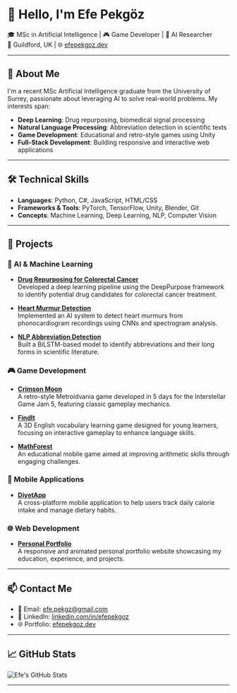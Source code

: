# 👋 Hello, I'm Efe Pekgöz

🎓 MSc in Artificial Intelligence | 🎮 Game Developer | 🧬 AI Researcher  
📍 Guildford, UK | 🌐 [efepekgoz.dev](https://www.efepekgoz.dev)

---

## 🧠 About Me

I'm a recent MSc Artificial Intelligence graduate from the University of Surrey, passionate about leveraging AI to solve real-world problems. My interests span:

- **Deep Learning**: Drug repurposing, biomedical signal processing
- **Natural Language Processing**: Abbreviation detection in scientific texts
- **Game Development**: Educational and retro-style games using Unity
- **Full-Stack Development**: Building responsive and interactive web applications

---

## 🛠️ Technical Skills

- **Languages**: Python, C#, JavaScript, HTML/CSS
- **Frameworks & Tools**: PyTorch, TensorFlow, Unity, Blender, Git
- **Concepts**: Machine Learning, Deep Learning, NLP, Computer Vision

---

## 🚀 Projects

### 🔬 AI & Machine Learning

- **[Drug Repurposing for Colorectal Cancer](https://github.com/efepekgoz/DeepPurpose)**  
  Developed a deep learning pipeline using the DeepPurpose framework to identify potential drug candidates for colorectal cancer treatment.

- **[Heart Murmur Detection](https://github.com/efepekgoz/murmur)**  
  Implemented an AI system to detect heart murmurs from phonocardiogram recordings using CNNs and spectrogram analysis.

- **[NLP Abbreviation Detection](https://github.com/efepekgoz/nlpbio)**  
  Built a BiLSTM-based model to identify abbreviations and their long forms in scientific literature.

### 🎮 Game Development

- **[Crimson Moon](https://github.com/efepekgoz/CrimsonMoonGame)**  
  A retro-style Metroidvania game developed in 5 days for the Interstellar Game Jam 5, featuring classic gameplay mechanics.

- **[FindIt](https://github.com/efepekgoz/findit)**  
  A 3D English vocabulary learning game designed for young learners, focusing on interactive gameplay to enhance language skills.

- **[MathForest](https://github.com/efepekgoz/mathforest)**  
  An educational mobile game aimed at improving arithmetic skills through engaging challenges.

### 📱 Mobile Applications

- **[DiyetApp](https://github.com/efepekgoz/diyetapp)**  
  A cross-platform mobile application to help users track daily calorie intake and manage dietary habits.

### 🌐 Web Development

- **[Personal Portfolio](https://github.com/efepekgoz/efepekgoz.github.io)**  
  A responsive and animated personal portfolio website showcasing my education, experience, and projects.

---

## 📫 Contact Me

- 📧 Email: [efe.pekgz@gmail.com](mailto:efe.pekgz@gmail.com)
- 💼 LinkedIn: [linkedin.com/in/efepekgoz](https://www.linkedin.com/in/efepekgoz)
- 🌐 Portfolio: [efepekgoz.dev](https://www.efepekgoz.dev)

---

## 📈 GitHub Stats

![Efe's GitHub Stats](https://github-readme-stats.vercel.app/api?username=efepekgoz&show_icons=true&theme=radical)

---

